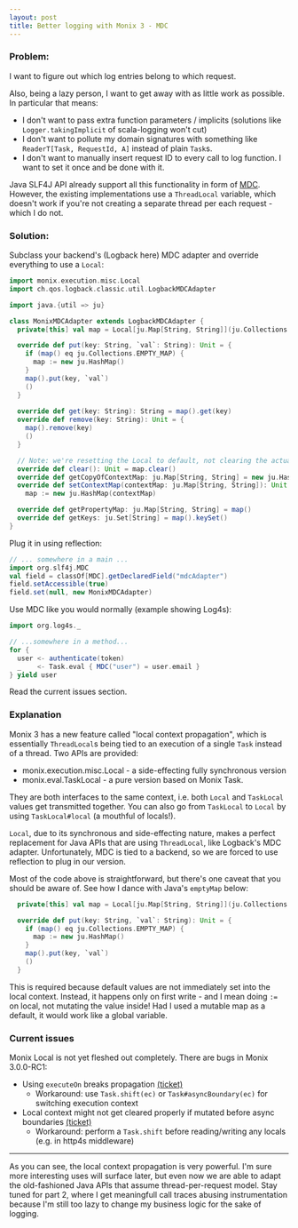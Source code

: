 ```yaml
---
layout: post
title: Better logging with Monix 3 - MDC
---
```


### Problem:
I want to figure out which log entries belong to which request.

Also, being a lazy person, I want to get away with as little work as possible. In particular that means:
- I don't want to pass extra function parameters / implicits (solutions like `Logger.takingImplicit` of scala-logging won't cut)
- I don't want to pollute my domain signatures with something like `ReaderT[Task, RequestId, A]` instead of plain `Task`s.
- I don't want to manually insert request ID to every call to log function. I want to set it once and be done with it.

Java SLF4J API already support all this functionality in form of [MDC](https://www.slf4j.org/api/org/slf4j/MDC.html). However, the existing implementations use a `ThreadLocal` variable, which doesn't work if you're not creating a separate thread per each request - which I do not.

### Solution:

Subclass your backend's (Logback here) MDC adapter and override everything to use a `Local`:

```scala
import monix.execution.misc.Local
import ch.qos.logback.classic.util.LogbackMDCAdapter

import java.{util => ju}

class MonixMDCAdapter extends LogbackMDCAdapter {
  private[this] val map = Local[ju.Map[String, String]](ju.Collections.emptyMap())

  override def put(key: String, `val`: String): Unit = {
    if (map() eq ju.Collections.EMPTY_MAP) {
      map := new ju.HashMap()
    }
    map().put(key, `val`)
    ()
  }
  
  override def get(key: String): String = map().get(key)
  override def remove(key: String): Unit = {
    map().remove(key)
    ()
  }

  // Note: we're resetting the Local to default, not clearing the actual hashmap
  override def clear(): Unit = map.clear()
  override def getCopyOfContextMap: ju.Map[String, String] = new ju.HashMap(map())
  override def setContextMap(contextMap: ju.Map[String, String]): Unit =
    map := new ju.HashMap(contextMap)

  override def getPropertyMap: ju.Map[String, String] = map()
  override def getKeys: ju.Set[String] = map().keySet()
}
```

Plug it in using reflection:

```scala
// ... somewhere in a main ...
import org.slf4j.MDC
val field = classOf[MDC].getDeclaredField("mdcAdapter")
field.setAccessible(true)
field.set(null, new MonixMDCAdapter)
```

Use MDC like you would normally (example showing Log4s):

```scala
import org.log4s._

// ...somewhere in a method...
for {
  user <- authenticate(token)
  _    <- Task.eval { MDC("user") = user.email }
} yield user
```

Read the current issues section.

### Explanation

Monix 3 has a new feature called "local context propagation", which is essentially `ThreadLocal`s being tied to an execution of a single `Task` instead of a thread. Two APIs are provided:

- monix.execution.misc.Local - a side-effecting fully synchronous version
- monix.eval.TaskLocal - a pure version based on Monix Task.

They are both interfaces to the same context, i.e. both `Local` and `TaskLocal` values get transmitted together. You can also go from `TaskLocal` to `Local` by using `TaskLocal#local` (a mouthful of locals!).

`Local`, due to its synchronous and side-effecting nature, makes a perfect replacement for Java APIs that are using `ThreadLocal`, like Logback's MDC adapter. Unfortunately, MDC is tied to a backend, so we are forced to use reflection to plug in our version.

Most of the code above is straightforward, but there's one caveat that you should be aware of. See how I dance with Java's `emptyMap` below:

```scala
  private[this] val map = Local[ju.Map[String, String]](ju.Collections.emptyMap())

  override def put(key: String, `val`: String): Unit = {
    if (map() eq ju.Collections.EMPTY_MAP) {
      map := new ju.HashMap()
    }
    map().put(key, `val`)
    ()
  }
```

This is required because default values are not immediately set into the local context. Instead, it happens only on first write - and I mean doing `:=` on local, not mutating the value inside! Had I used a mutable map as a default, it would work like a global variable.

### Current issues

Monix Local is not yet fleshed out completely. There are bugs in Monix 3.0.0-RC1:

- Using `executeOn` breaks propagation [(ticket)](https://github.com/monix/monix/issues/612)
  * Workaround: use `Task.shift(ec)` or `Task#asyncBoundary(ec)` for switching execution context
- Local context might not get cleared properly if mutated before async boundaries [(ticket)](https://github.com/monix/monix/issues/624)
  * Workaround: perform a `Task.shift` before reading/writing any locals (e.g. in http4s middleware)


---

As you can see, the local context propagation is very powerful. I'm sure more interesting uses will surface later, but even now we are able to adapt the old-fashioned Java APIs that assume thread-per-request model. Stay tuned for part 2, where I get meaningfull call traces abusing instrumentation because I'm still too lazy to change my business logic for the sake of logging.
